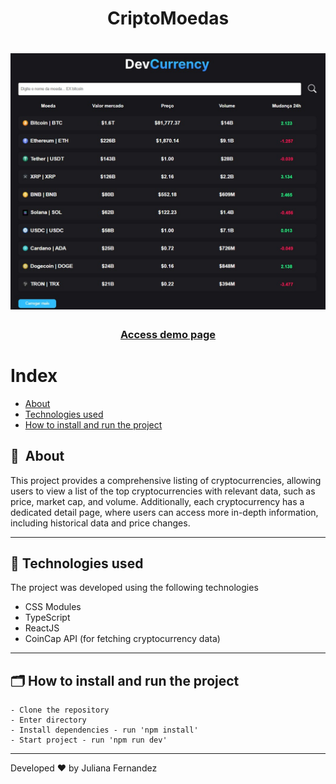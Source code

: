 <h1 align="center">
    CriptoMoedas
</h1>

<h1 align="center">
  <img width="800" src="public/presentation.jpg" alt="My cool logo"/>
</h1>

<h3 align="center">
  <a href="https://cripto-ju.netlify.app/" target="_blank">Access demo page</a>
<h3 >

# Index

- [About](#-about)
- [Technologies used](#-technologies-used)
- [How to install and run the project](#-how-to-install-and-run-the-project)

## 🔖&nbsp; About

This project provides a comprehensive listing of cryptocurrencies, allowing users to view a list of the top cryptocurrencies with relevant data, such as price, market cap, and volume. Additionally, each cryptocurrency has a dedicated detail page, where users can access more in-depth information, including historical data and price changes.

---

## 🚀 Technologies used

The project was developed using the following technologies

- CSS Modules
- TypeScript
- ReactJS
- CoinCap API (for fetching cryptocurrency data)

---

## 🗂 How to install and run the project

    - Clone the repository
    - Enter directory
    - Install dependencies - run 'npm install'
    - Start project - run 'npm run dev'
   
---

Developed ❤ by Juliana Fernandez